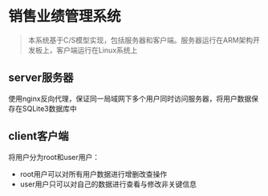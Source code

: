 # 销售业绩管理系统

> 本系统基于C/S模型实现，包括服务器和客户端。服务器运行在ARM架构开发板上，客户端运行在Linux系统上

## server服务器

使用nginx反向代理，保证同一局域网下多个用户同时访问服务器，将用户数据保存在SQLite3数据库中

## client客户端

将用户分为root和user用户：

* root用户可以对所有用户数据进行增删改查操作
* user用户只可以对自己的数据进行查看与修改非关键信息
